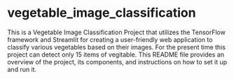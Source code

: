 # vegetable_image_classification

This is a Vegetable Image Classification Project that utilizes the TensorFlow framework and Streamlit for creating a user-friendly web application to classify various vegetables based on their images. For the present time this project can detect only 15 items of vegitable. This README file provides an overview of the project, its components, and instructions on how to set it up and run it.
